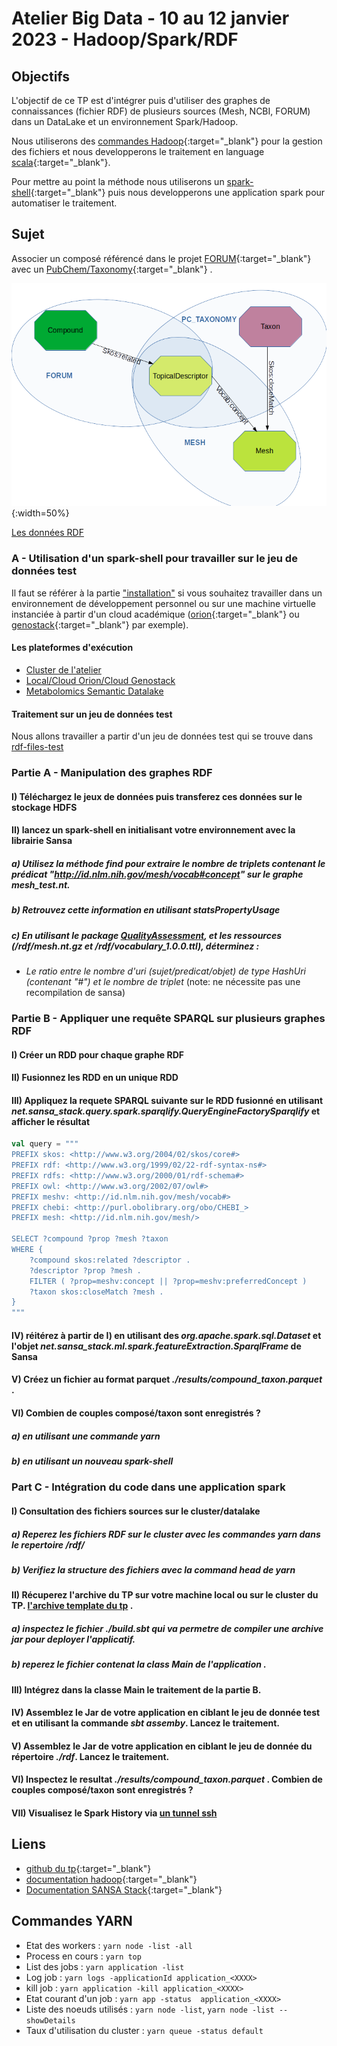 # Atelier Big Data - 10 au 12 janvier 2023 - Hadoop/Spark/RDF

## Objectifs

L'objectif de ce TP est d'intégrer puis d'utiliser des graphes de connaissances (fichier RDF) de plusieurs sources (Mesh, NCBI, FORUM) dans un DataLake et un environnement Spark/Hadoop. 

Nous utiliserons des [commandes Hadoop](https://hadoop.apache.org/docs/current/hadoop-project-dist/hadoop-common/FileSystemShell.html){:target="_blank"} pour la gestion des fichiers et nous developperons le traitement en language [scala](https://www.scala-lang.org/){:target="_blank"}. 

Pour mettre au point la méthode nous utiliserons un [spark-shell](https://spark.apache.org/docs/latest/quick-start.html){:target="_blank"} puis nous developperons une application spark pour automatiser le traitement.

## Sujet

Associer un composé référencé dans le projet [FORUM](https://forum-webapp.semantic-metabolomics.fr/#/about){:target="_blank"} avec un [PubChem/Taxonomy](https://pubchem.ncbi.nlm.nih.gov/source/22056){:target="_blank"} .

![fig1](./img/fig1.png){:width=50%}

[Les données RDF](./databases.md)


### A - Utilisation d'un  spark-shell pour travailler sur le jeu de données test

Il faut se référer à la partie ["installation"](./prerequisites.md) si vous souhaitez travailler dans un environnement de développement personnel ou sur une machine virtuelle instanciée à partir d'un cloud académique ([orion](https://orion.cloud.inrae.fr/){:target="_blank"} ou [genostack](https://genostack.genouest.org/){:target="_blank"} par exemple).


#### Les plateformes d'exécution

- [Cluster de l'atelier](./clustertp.md)
- [Local/Cloud Orion/Cloud Genostack](./local.md)
- [Metabolomics Semantic Datalake](./msd.md)

#### Traitement sur un jeu de données test

Nous allons travailler a partir d'un jeu de données test qui se trouve dans [rdf-files-test](https://github.com/p2m2/tp-big-data-scala-spark-sansa/tree/main/rdf-files-test)


### Partie A - Manipulation des graphes RDF

#### I) Téléchargez le jeux de données puis transferez ces données sur le stockage HDFS  
#### II) lancez un spark-shell en initialisant votre environnement avec la librairie Sansa
##### a) Utilisez la méthode *find* pour extraire le nombre de triplets contenant le prédicat *"http://id.nlm.nih.gov/mesh/vocab#concept"* sur le graphe *mesh_test.nt*.
##### b) Retrouvez cette information en utilisant *statsPropertyUsage*
##### c) En utilisant le package [QualityAssessment](./qualityassessment.md), et les ressources (/rdf/mesh.nt.gz et /rdf/vocabulary_1.0.0.ttl), déterminez :
 
 - *Le ratio entre le nombre d'uri (sujet/predicat/objet) de type HashUri (contenant "#") et le nombre de triplet* (note: ne nécessite pas une recompilation de sansa)

### Partie B - Appliquer une requête SPARQL sur plusieurs graphes RDF

#### I) Créer un RDD pour chaque graphe RDF
#### II) Fusionnez les RDD en un unique RDD
#### III) Appliquez la requete SPARQL suivante sur le RDD fusionné en utilisant *net.sansa_stack.query.spark.sparqlify.QueryEngineFactorySparqlify* et afficher le résultat

```scala
val query = """ 
PREFIX skos: <http://www.w3.org/2004/02/skos/core#>
PREFIX rdf: <http://www.w3.org/1999/02/22-rdf-syntax-ns#>
PREFIX rdfs: <http://www.w3.org/2000/01/rdf-schema#>
PREFIX owl: <http://www.w3.org/2002/07/owl#>
PREFIX meshv: <http://id.nlm.nih.gov/mesh/vocab#>
PREFIX chebi: <http://purl.obolibrary.org/obo/CHEBI_>
PREFIX mesh: <http://id.nlm.nih.gov/mesh/>

SELECT ?compound ?prop ?mesh ?taxon
WHERE {
    ?compound skos:related ?descriptor .
    ?descriptor ?prop ?mesh .
    FILTER ( ?prop=meshv:concept || ?prop=meshv:preferredConcept )
    ?taxon skos:closeMatch ?mesh .
}
"""
```

#### IV) réitérez à partir de I) en utilisant des *org.apache.spark.sql.Dataset* et l'objet *net.sansa_stack.ml.spark.featureExtraction.SparqlFrame* de Sansa  

#### V) Créez un fichier au format parquet *./results/compound_taxon.parquet* .

#### VI) Combien de couples composé/taxon sont enregistrés ?
##### a) en utilisant une commande yarn
##### b) en utilisant un nouveau spark-shell

### Part C - Intégration du code dans une application spark

#### I) Consultation des fichiers sources sur le cluster/datalake

##### a) Reperez les fichiers RDF sur le cluster avec les commandes yarn dans le repertoire */rdf/*
##### b) Verifiez la structure des fichiers avec la command head de yarn

#### II) Récuperez l'archive du TP sur votre machine local ou sur le cluster du TP. [l'archive template du tp](https://github.com/p2m2/tp-big-data-scala-spark-sansa/archive/refs/heads/main.zip) .
##### a) inspectez le fichier *./build.sbt* qui va permetre de compiler une archive jar pour deployer l'applicatif.
##### b) reperez le fichier contenat la class *Main* de l'application .

#### III) Intégrez dans la classe Main le traitement de la partie B.

#### IV) Assemblez le Jar de votre application en ciblant le jeu de donnée test et en utilisant la commande *sbt assemby*. Lancez le traitement.
 
#### V) Assemblez le Jar de votre application en ciblant le jeu de donnée du répertoire *./rdf*. Lancez le traitement.

#### VI) Inspectez le resultat *./results/compound_taxon.parquet* . Combien de couples composé/taxon sont enregistrés ?

#### VII) Visualisez le Spark History via [un tunnel ssh](./clustertp.md#redirection-du-spark-history-sur-la-machine-locale) 



## Liens

- [github du tp](https://github.com/p2m2/tp-big-data-scala-spark-sansa/){:target="_blank"}
- [documentation hadoop](https://hadoop.apache.org/docs/current/hadoop-project-dist/hadoop-common/FileSystemShell.html){:target="_blank"}
- [Documentation SANSA Stack](http://sansa-stack.github.io/SANSA-Stack/){:target="_blank"}


## Commandes YARN

- Etat des workers : `yarn node -list -all`
- Process en cours : `yarn top`
- List des jobs : `yarn application -list`
- Log job : `yarn logs -applicationId application_<XXXX>`
- kill job : `yarn application -kill application_<XXXX>`
- Etat courant d'un job : `yarn app -status  application_<XXXX>`
- Liste des noeuds utilisés : `yarn node -list`, `yarn node -list --showDetails`
- Taux d'utilisation du cluster : `yarn queue -status default`
